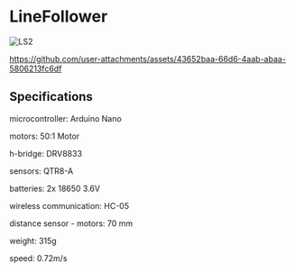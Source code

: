 # LineFollower

![LS2](https://github.com/user-attachments/assets/f6b1eb4a-91e0-4a48-bf10-57ccd2c71b92)

https://github.com/user-attachments/assets/43652baa-66d6-4aab-abaa-5806213fc6df

## Specifications

microcontroller: Arduino Nano
 
motors: 50:1 Motor

h-bridge: DRV8833

sensors: QTR8-A

batteries: 2x 18650 3.6V

wireless communication: HC-05

distance sensor - motors: 70 mm

weight: 315g

speed: 0.72m/s

